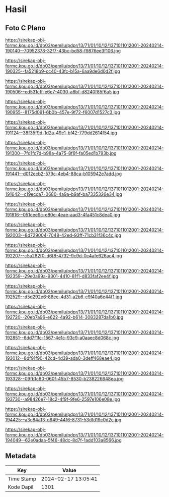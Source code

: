 # Hasil

## Foto C Plano

https://sirekap-obj-formc.kpu.go.id/db03/pemilu/pdpr/13/71/01/10/12/1371011012001-20240214-190140--70952378-32f7-43bc-bd58-f9876ee3f106.jpg

https://sirekap-obj-formc.kpu.go.id/db03/pemilu/pdpr/13/71/01/10/12/1371011012001-20240214-190325--fa5218b9-cc40-43fc-b15a-6aa9de6d0d2f.jpg

https://sirekap-obj-formc.kpu.go.id/db03/pemilu/pdpr/13/71/01/10/12/1371011012001-20240214-190506--ed531cff-e6e7-4030-a8bf-d8240f85f6a5.jpg

https://sirekap-obj-formc.kpu.go.id/db03/pemilu/pdpr/13/71/01/10/12/1371011012001-20240214-190955--8175d091-6b0b-457e-9f72-f6007d1527c3.jpg

https://sirekap-obj-formc.kpu.go.id/db03/pemilu/pdpr/13/71/01/10/12/1371011012001-20240214-191124--38f35f9d-1d2a-49c1-bf42-779dd2614f54.jpg

https://sirekap-obj-formc.kpu.go.id/db03/pemilu/pdpr/13/71/01/10/12/1371011012001-20240214-191300--7fd1fc7d-b98a-4a75-8f6f-fa05ed1b793b.jpg

https://sirekap-obj-formc.kpu.go.id/db03/pemilu/pdpr/13/71/01/10/12/1371011012001-20240214-191441--d012ecb2-579c-4eb4-88ca-b105942e7add.jpg

https://sirekap-obj-formc.kpu.go.id/db03/pemilu/pdpr/13/71/01/10/12/1371011012001-20240214-191642--c19ecda7-0680-4a9a-b9af-ba7335326e34.jpg

https://sirekap-obj-formc.kpu.go.id/db03/pemilu/pdpr/13/71/01/10/12/1371011012001-20240214-191816--051cee9c-e80e-4eae-aad3-4fa451c8dea0.jpg

https://sirekap-obj-formc.kpu.go.id/db03/pemilu/pdpr/13/71/01/10/12/1371011012001-20240214-192003--8d729004-7048-42ed-93ff-71cb31f36c4c.jpg

https://sirekap-obj-formc.kpu.go.id/db03/pemilu/pdpr/13/71/01/10/12/1371011012001-20240214-192207--c5a282f0-d6f8-4732-9c9d-0c4afe626ac4.jpg

https://sirekap-obj-formc.kpu.go.id/db03/pemilu/pdpr/13/71/01/10/12/1371011012001-20240214-192359--29e0a99a-9301-4410-81f1-d833faf2ee4f.jpg

https://sirekap-obj-formc.kpu.go.id/db03/pemilu/pdpr/13/71/01/10/12/1371011012001-20240214-192529--d5d292e6-88ee-4d31-a2b6-c9f40a6e44f1.jpg

https://sirekap-obj-formc.kpu.go.id/db03/pemilu/pdpr/13/71/01/10/12/1371011012001-20240214-192720--20eb7a96-e622-4a92-b614-3083287da1b0.jpg

https://sirekap-obj-formc.kpu.go.id/db03/pemilu/pdpr/13/71/01/10/12/1371011012001-20240214-192851--6dd7f1fc-1567-4e1c-93c9-a0aaec8d068c.jpg

https://sirekap-obj-formc.kpu.go.id/db03/pemilu/pdpr/13/71/01/10/12/1371011012001-20240214-193012--8df91f90-42cd-4d39-ada0-3deff468eae4.jpg

https://sirekap-obj-formc.kpu.go.id/db03/pemilu/pdpr/13/71/01/10/12/1371011012001-20240214-193328--09fb1c80-060f-45b7-8530-b238226648ea.jpg

https://sirekap-obj-formc.kpu.go.id/db03/pemilu/pdpr/13/71/01/10/12/1371011012001-20240214-193730--a98426e7-18c2-4f9f-9fe6-2597e106e08e.jpg

https://sirekap-obj-formc.kpu.go.id/db03/pemilu/pdpr/13/71/01/10/12/1371011012001-20240214-194425--a3c84a13-d649-44f6-8731-53dfd19c0d2c.jpg

https://sirekap-obj-formc.kpu.go.id/db03/pemilu/pdpr/13/71/01/10/12/1371011012001-20240214-194049--62e0adaa-5f46-48dc-8d7f-1add103a8566.jpg


## Metadata

| Key        | Value               |
| ---------- | ------------------- |
| Time Stamp | 2024-02-17 13:05:41 |
| Kode Dapil | 1301                |



